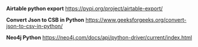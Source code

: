 **Airtable python export**
https://pypi.org/project/airtable-export/

**Convert Json to CSB in Python**
https://www.geeksforgeeks.org/convert-json-to-csv-in-python/

**Neo4j Python**
https://neo4j.com/docs/api/python-driver/current/index.html